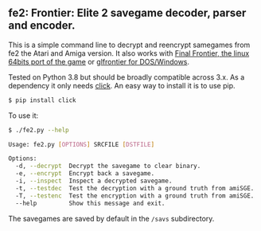 ## fe2: Frontier: Elite 2 savegame decoder, parser and encoder.

This is a simple command line to decrypt and reencrypt samegames from fe2 the Atari and Amiga version.
It also works with [Final Frontier, the linux 64bits port of the game](https://github.com/lee-b/final-frontier) or [glfrontier for DOS/Windows](https://github.com/pcercuei/glfrontier).

Tested on Python 3.8 but should be broadly compatible across 3.x.
As a dependency it only needs [click](https://click.palletsprojects.com/en/7.x/).
An easy way to install it is to use pip.

```bash
$ pip install click
```

To use it:

```bash
$ ./fe2.py --help

Usage: fe2.py [OPTIONS] SRCFILE [DSTFILE]

Options:
  -d, --decrypt  Decrypt the savegame to clear binary.
  -e, --encrypt  Encrypt back a savegame.
  -i, --inspect  Inspect a decrypted savegame.
  -t, --testdec  Test the decryption with a ground truth from amiSGE.
  -T, --testenc  Test the encryption with a ground truth from amiSGE.
  --help         Show this message and exit.
```

The savegames are saved by default in the `/savs` subdirectory.
